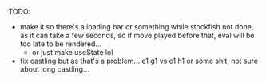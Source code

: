 TODO:
- make it so there's a loading bar or something while stockfish not done, as it can take a few seconds, so if move played before that, eval will be too late to be rendered...
    - or just make useState lol
- fix castling but as that's a problem... e1 g1 vs e1 h1 or some shit, not sure about long castling...